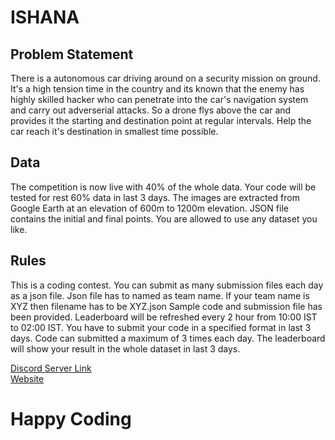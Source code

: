 # ISHANA 

## Problem Statement
There is a autonomous car driving around on a security mission on ground. It's a high tension time 
in the country and its known that the enemy has highly skilled hacker who can penetrate into the 
car's navigation system and carry out adverserial attacks. So a drone flys above the car and provides it
the starting and destination point at regular intervals. Help the car reach it's destination in 
smallest time possible.

## Data
The competition is now live with 40% of the whole data.
Your code will be tested for rest 60% data in last 3 days.
The images are extracted from Google Earth at an elevation of 600m to 1200m elevation.
JSON file contains the initial and final points.
You are allowed to use any dataset you like.

## Rules
This is a coding contest.
You can submit as many submission files each day as a json file.
Json file has to named as team name. If your team name is XYZ then filename has to be XYZ.json
Sample code and submission file has been provided.
Leaderboard will be refreshed every 2 hour from 10:00 IST to 02:00 IST. 
You have to submit your code in a specified format in last 3 days.
Code can submitted a maximum of 3 times each day.
The leaderboard will show your result in the whole dataset in last 3 days.

[Discord Server Link](https://discord.gg/Zt5t6gHv) <br>
[Website](https://takshak.roboism.in/competitions/ishana)
# Happy Coding